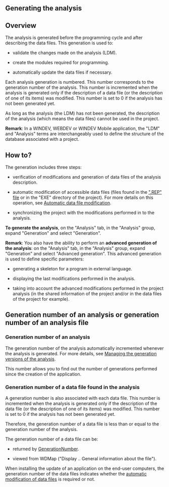 


## Generating the analysis
			



<a name="NOTE1"></a>
<a name="NOTE1_1"></a>


## Overview
<a name="overview_ELTTEXTE000153"></a>
The analysis is generated before the programming cycle and after describing the data files. This generation is used to:

- validate the changes made on the analysis (LDM).

- create the modules required for programming.

- automatically update the data files if necessary.




Each analysis generation is numbered. This number corresponds to the generation number of the analysis. This number is incremented when the analysis is generated only if the description of a data file (or the description of one of its items) was modified. This number is set to 0 if the analysis has not been generated yet.

As long as the analysis (the LDM) has not been generated, the description of the analysis (which means the data files) cannot be used in the project.

**Remark**: In a WINDEV, WEBDEV or WINDEV Mobile application, the "LDM" and "Analysis" terms are interchangeably used to define the structure of the database associated with a project.

<a name="NOTE2"></a>
<a name="NOTE2_1"></a>


## How to?
<a name="how_ELTTEXTE000177"></a>
The generation includes three steps:

- verification of modifications and generation of data files of the analysis description.

- automatic modification of accessible data files (files found in the [".REP" file](../WDLang4/3044186.md) or in the "EXE" directory of the project). For more details on this operation, see [Automatic data file modification](../WDLang4/3044195.md).

- synchronizing the project with the modifications performed in to the analysis.




**To generate the analysis**, on the "Analysis" tab, in the "Analysis" group, expand "Generation" and select "Generation".

**Remark**: You also have the ability to perform an **advanced generation of the analysis**: on the "Analysis" tab, in the "Analysis" group, expand "Generation" and select "Advanced generation". This advanced generation is used to define specific parameters:

- generating a skeleton for a program in external language.

- displaying the last modifications performed in the analysis.

- taking into account the advanced modifications performed in the project analysis (in the shared information of the project and/or in the data files of the project for example).




<a name="NOTE3"></a>
<a name="NOTE3_1"></a>


## Generation number of an analysis or generation number of an analysis file
<a name="generation_number_analysis_generation_number_analysis_file_ELTTEXTE000201"></a>


### Generation number of an analysis
<a name="generation_number_analysis_ELTPARAGRAPHE000077"></a>

The generation number of the analysis automatically incremented whenever the analysis is generated. For more details, see [Managing the generation versions of the analysis](../Editeurs/2011002.md).

This number allows you to find out the number of generations performed since the creation of the application.
<a name="NOTE3_2"></a>


### Generation number of a data file found in the analysis
<a name="generation_number_data_file_found_the_analysis_ELTPARAGRAPHE000089"></a>

A generation number is also associated with each data file. This number is incremented when the analysis is generated only if the description of the data file (or the description of one of its items) was modified. This number is set to 0 if the analysis has not been generated yet.

Therefore, the generation number of a data file is less than or equal to the generation number of the analysis.

The generation number of a data file can be:

- returned by [GenerationNumber](../Proprietes/2512068.md).

- viewed from WDMap ("Display .. General information about the file").




When installing the update of an application on the end-user computers, the generation number of the data files indicates whether the [automatic modification of data files](../WDLang4/3044195.md) is required or not.


